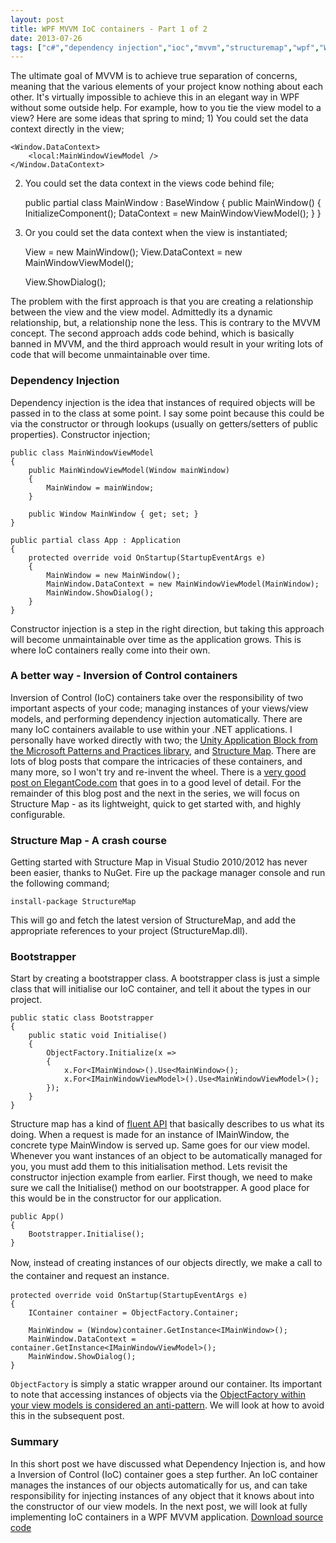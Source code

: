 ```yaml
---
layout: post
title: WPF MVVM IoC containers - Part 1 of 2
date: 2013-07-26
tags: ["c#","dependency injection","ioc","mvvm","structuremap","wpf","WPF MVVM"]
---
```


The ultimate goal of MVVM is to achieve true separation of concerns, meaning that the various elements of your project know nothing about each other.  It's virtually impossible to achieve this in an elegant way in WPF without some outside help. For example, how to you tie the view model to a view?  Here are some ideas that spring to mind; 1) You could set the data context directly in the view;

    <Window.DataContext>
        <local:MainWindowViewModel />
    </Window.DataContext>

2) You could set the data context in the views code behind file;

    public partial class MainWindow : BaseWindow
    {
        public MainWindow()
        {
            InitializeComponent();
            DataContext = new MainWindowViewModel();
        }
    }

3) Or you could set the data context when the view is instantiated;

    View = new MainWindow();
    View.DataContext = new MainWindowViewModel();

    View.ShowDialog();

The problem with the first approach is that you are creating a relationship between the view and the view model. Admittedly its a dynamic relationship, but, a relationship none the less.  This is contrary to the MVVM concept. The second approach adds code behind, which is basically banned in MVVM, and the third approach would result in your writing lots of code that will become unmaintainable over time.

### Dependency Injection

Dependency injection is the idea that instances of required objects will be passed in to the class at some point.  I say some point because this could be via the constructor or through lookups (usually on getters/setters of public properties). Constructor injection;

    public class MainWindowViewModel
    {
        public MainWindowViewModel(Window mainWindow)
        {
            MainWindow = mainWindow;
        }

        public Window MainWindow { get; set; }
    }

    public partial class App : Application
    {
        protected override void OnStartup(StartupEventArgs e)
        {
            MainWindow = new MainWindow();
            MainWindow.DataContext = new MainWindowViewModel(MainWindow);
            MainWindow.ShowDialog();
        }
    }

Constructor injection is a step in the right direction, but taking this approach will become unmaintainable over time as the application grows.  This is where IoC containers really come into their own.

### A better way - Inversion of Control containers

Inversion of Control (IoC) containers take over the responsibility of two important aspects of your code; managing instances of your views/view models, and performing dependency injection automatically. There are many IoC containers available to use within your .NET applications.  I personally have worked directly with two; the [Unity Application Block from the Microsoft Patterns and Practices library](http://unity.codeplex.com/ "Unity Application Block"), and [Structure Map](http://docs.structuremap.net/ "Structure Map").  There are lots of blog posts that compare the intricacies of these containers, and many more, so I won't try and re-invent the wheel.  There is a [very good post on ElegantCode.com](http://elegantcode.com/2009/01/07/ioc-libraries-compared/ "IoC Libraries Compared") that goes in to a good level of detail. For the remainder of this blog post and the next in the series, we will focus on Structure Map - as its lightweight, quick to get started with, and highly configurable.

### **Structure Map - A crash course**

Getting started with Structure Map in Visual Studio 2010/2012 has never been easier, thanks to NuGet.  Fire up the package manager console and run the following command;

    install-package StructureMap

This will go and fetch the latest version of StructureMap, and add the appropriate references to your project (StructureMap.dll).

### Bootstrapper

Start by creating a bootstrapper class.  A bootstrapper class is just a simple class that will initialise our IoC container, and tell it about the types in our project.

    public static class Bootstrapper
    {
        public static void Initialise()
        {
            ObjectFactory.Initialize(x =>
            {
                x.For<IMainWindow>().Use<MainWindow>();
                x.For<IMainWindowViewModel>().Use<MainWindowViewModel>();
            });
        }
    }

Structure map has a kind of [fluent API](http://en.wikipedia.org/wiki/Fluent_interface "Fluent API") that basically describes to us what its doing. When a request is made for an instance of IMainWindow, the concrete type MainWindow is served up. Same goes for our view model.  Whenever you want instances of an object to be automatically managed for you, you must add them to this initialisation method. Lets revisit the constructor injection example from earlier. First though, we need to make sure we call the Initialise() method on our bootstrapper. A good place for this would be in the constructor for our application.

    public App()
    {
        Bootstrapper.Initialise();
    }

<span style="line-height:1.5;">Now, instead of creating instances of our objects directly, we make a call to the container and request an instance.</span>

    protected override void OnStartup(StartupEventArgs e)
    {
        IContainer container = ObjectFactory.Container;

        MainWindow = (Window)container.GetInstance<IMainWindow>();
        MainWindow.DataContext = container.GetInstance<IMainWindowViewModel>();
        MainWindow.ShowDialog();
    }

`ObjectFactory` is simply a static wrapper around our container.  Its important to note that accessing instances of objects via the [ObjectFactory within your view models is considered an anti-pattern](http://docs.structuremap.net/AutoWiring.htm "Structure Map - ObjectFactory Anti-pattern").  We will look at how to avoid this in the subsequent post.

### Summary

In this short post we have discussed what Dependency Injection is, and how a Inversion of Control (IoC) container goes a step further. An IoC container manages the instances of our objects automatically for us, and can take responsibility for injecting instances of any object that it knows about into the constructor of our view models. In the next post, we will look at fully implementing IoC containers in a WPF MVVM application. [Download source code](https://dl.dropboxusercontent.com/u/14543010/DI.zip "Download Source Code")